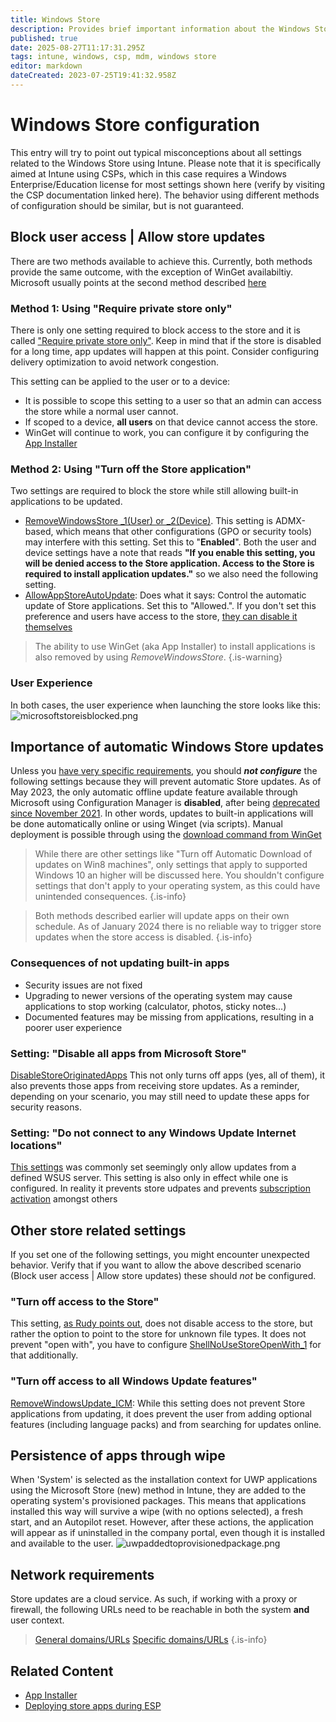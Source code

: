 ```yaml
---
title: Windows Store
description: Provides brief important information about the Windows Store
published: true
date: 2025-08-27T11:17:31.295Z
tags: intune, windows, csp, mdm, windows store
editor: markdown
dateCreated: 2023-07-25T19:41:32.958Z
---
```


# Windows Store configuration
This entry will try to point out typical misconceptions about all settings related to the Windows Store using Intune. Please note that it is specifically aimed at Intune using CSPs, which in this case requires a Windows Enterprise/Education license for most settings shown here (verify by visiting the CSP documentation linked here). The behavior using different methods of configuration should be similar, but is not guaranteed.

## Block user access | Allow store updates
There are two methods available to achieve this. Currently, both methods provide the same outcome, with the exception of WinGet availabiltiy. Microsoft usually points at the second method described [here](https://learn.microsoft.com/en-us/mem/intune/apps/store-apps-microsoft#common-store-policy-settings-and-their-impact-on-microsoft-store-apps)
### Method 1: Using "Require private store only"
There is only one setting required to block access to the store and it is called  ["Require private store only"](https://learn.microsoft.com/en-us/windows/client-management/mdm/policy-csp-applicationmanagement#requireprivatestoreonly). Keep in mind that if the store is disabled for a long time, app updates will happen at this point. Consider configuring delivery optimization to avoid network congestion. 

This setting can be applied to the user or to a device:
- It is possible to scope this setting to a user so that an admin can access the store while a normal user cannot.
- If scoped to a device, **all users** on that device cannot access the store.
- WinGet will continue to work, you can configure it by configuring the [App Installer](/intune/App-Installer)

### Method 2: Using "Turn off the Store application"
Two settings are required to block the store while still allowing built-in applications to be updated. 
- [RemoveWindowsStore _1(User) or _2(Device)](https://learn.microsoft.com/en-us/windows/client-management/mdm/policy-csp-admx-windowsstore#removewindowsstore_2). This setting is ADMX-based, which means that other configurations (GPO or security tools) may interfere with this setting. Set this to "**Enabled**". Both the user and device settings have a note that reads **"If you enable this setting, you will be denied access to the Store application. Access to the Store is required to install application updates."** so we also need the following setting. 
- [AllowAppStoreAutoUpdate](https://learn.microsoft.com/en-us/windows/client-management/mdm/policy-csp-applicationmanagement#allowappstoreautoupdate): Does what it says: Control the automatic update of Store applications. Set this to "Allowed.". If you don't set this preference and users have access to the store, [they can disable it themselves](https://support.microsoft.com/en-us/windows/turn-on-automatic-app-updates-70634d32-4657-dc76-632b-66048978e51b)

> The ability to use WinGet (aka App Installer) to install applications is also removed by using *RemoveWindowsStore*.
{.is-warning}

### User Experience
In both cases, the user experience when launching the store looks like this:
![microsoftstoreisblocked.png](/microsoftstoreisblocked.png)

## Importance of automatic Windows Store updates
Unless you [have very specific requirements](https://learn.microsoft.com/en-us/microsoft-store/distribute-offline-apps#why-offline-licensed-apps), you should ***not configure*** the following settings because they will prevent automatic Store updates. As of May 2023, the only automatic offline update feature available through Microsoft using Configuration Manager is **disabled**, after being [deprecated since November 2021](https://learn.microsoft.com/en-us/mem/configmgr/apps/deploy-use/manage-apps-from-the-windows-store-for-business). In other words, updates to built-in applications will be done automatically online or using Winget (via scripts). Manual deployment is possible through using the [download command from WinGet](https://learn.microsoft.com/en-us/windows/package-manager/winget/download)

> While there are other settings like "Turn off Automatic Download of updates on Win8 machines", only settings that apply to supported Windows 10 an higher will be discussed here. You shouldn't configure settings that don't apply to your operating system, as this could have unintended consequences.
{.is-info}

> Both methods described earlier will update apps on their own schedule. As of January 2024 there is no reliable way to trigger store updates when the store access is disabled. 
{.is-info}

### Consequences of not updating built-in apps
- Security issues are not fixed
- Upgrading to newer versions of the operating system may cause applications to stop working (calculator, photos, sticky notes...)
- Documented features may be missing from applications, resulting in a poorer user experience

### Setting: "Disable all apps from Microsoft Store"
[DisableStoreOriginatedApps](https://learn.microsoft.com/en-us/windows/client-management/mdm/policy-csp-applicationmanagement#disablestoreoriginatedapps)
This not only turns off apps (yes, all of them), it also prevents those apps from receiving store updates. As a reminder, depending on your scenario, you may still need to update these apps for security reasons.

### Setting: "Do not connect to any Windows Update Internet locations"
[This settings](https://learn.microsoft.com/en-us/windows/deployment/update/waas-wu-settings#do-not-connect-to-any-windows-update-internet-locations) was commonly set seemingly only allow updates from a defined WSUS server. This setting is also only in effect while one is configured. In reality it prevents store udpates and prevents [subscription activation](https://learn.microsoft.com/en-us/windows/deployment/deploy-enterprise-licenses?pivots=windows-11#make-sure-windows-update-isnt-blocked) amongst others

## Other store related settings
If you set one of the following settings, you might encounter unexpected behavior. Verify that if you want to allow the above described scenario (Block user access | Allow store updates) these should _not_ be configured.
### "Turn off access to the Store"
This setting, [as Rudy points out](https://call4cloud.nl/2020/06/managing-apps-in-the-microsoft-store/#part1), does not disable access to the store, but rather the option to point to the store for unknown file types. It does not prevent "open with", you have to configure [ShellNoUseStoreOpenWith_1](https://learn.microsoft.com/en-us/windows/client-management/mdm/policy-csp-admx-icm#shellnousestoreopenwith_1) for that additionally.
### "Turn off access to all Windows Update features"
[RemoveWindowsUpdate_ICM](https://learn.microsoft.com/en-us/windows/client-management/mdm/policy-csp-admx-icm#removewindowsupdate_icm): While this setting does not prevent Store applications from updating, it does prevent the user from adding optional features (including language packs) and from searching for updates online.

## Persistence of apps through wipe
When 'System' is selected as the installation context for UWP applications using the Microsoft Store (new) method in Intune, they are added to the operating system's provisioned packages. This means that applications installed this way will survive a wipe (with no options selected), a fresh start, and an Autopilot reset. However, after these actions, the application will appear as if uninstalled in the company portal, even though it is installed and available to the user.
![uwpaddedtoprovisionedpackage.png](/uwpaddedtoprovisionedpackage.png)

## Network requirements
Store updates are a cloud service. As such, if working with a proxy or firewall, the following URLs need to be reachable in both the system **and** user context.
> [General domains/URLs](https://learn.microsoft.com/en-us/mem/intune/fundamentals/intune-endpoints#microsoft-store) 
> [Specific domains/URLs](https://learn.microsoft.com/en-us/windows/privacy/manage-windows-11-endpoints)
{.is-info}

## Related Content
- [App Installer](/intune/App-Installer)
- [Deploying store apps during ESP](/autopilot/deploying-store-apps-during-esp)
